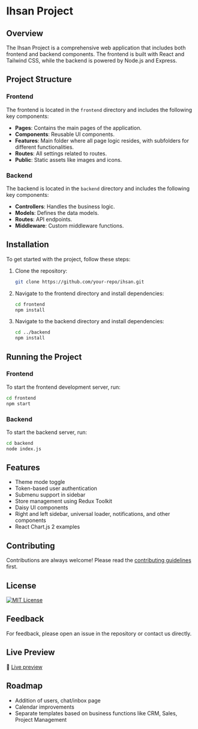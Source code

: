 
# Ihsan Project

## Overview

The Ihsan Project is a comprehensive web application that includes both frontend and backend components. The frontend is built with React and Tailwind CSS, while the backend is powered by Node.js and Express. 

## Project Structure

### Frontend

The frontend is located in the `frontend` directory and includes the following key components:

- **Pages**: Contains the main pages of the application.
- **Components**: Reusable UI components.
- **Features**: Main folder where all page logic resides, with subfolders for different functionalities.
- **Routes**: All settings related to routes.
- **Public**: Static assets like images and icons.

### Backend

The backend is located in the `backend` directory and includes the following key components:

- **Controllers**: Handles the business logic.
- **Models**: Defines the data models.
- **Routes**: API endpoints.
- **Middleware**: Custom middleware functions.


## Installation

To get started with the project, follow these steps:

1. Clone the repository:
    ```sh
    git clone https://github.com/your-repo/ihsan.git
    ```

2. Navigate to the frontend directory and install dependencies:
    ```sh
    cd frontend
    npm install
    ```

3. Navigate to the backend directory and install dependencies:
    ```sh
    cd ../backend
    npm install
    ```



## Running the Project

### Frontend

To start the frontend development server, run:
```sh
cd frontend
npm start
```

### Backend

To start the backend server, run:
```sh
cd backend
node index.js
```




## Features

- Theme mode toggle
- Token-based user authentication
- Submenu support in sidebar
- Store management using Redux Toolkit
- Daisy UI components
- Right and left sidebar, universal loader, notifications, and other components
- React Chart.js 2 examples

## Contributing

Contributions are always welcome! Please read the [contributing guidelines](CONTRIBUTING.md) first.

## License

[![MIT License](https://img.shields.io/badge/License-MIT-green.svg)](https://choosealicense.com/licenses/mit/)

## Feedback

For feedback, please open an issue in the repository or contact us directly.

## Live Preview

🚀 [Live preview](https://ihsan-beta.vercel.app/app/dashboard)

## Roadmap

- Addition of users, chat/inbox page
- Calendar improvements
- Separate templates based on business functions like CRM, Sales, Project Management

